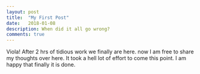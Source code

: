 ```yaml
---
layout: post
title:  "My First Post"
date:   2018-01-08
description: When did it all go wrong?
comments: true
---
```

Viola! After 2 hrs of tidious work we finally are here. now I am free to share my thoughts over here. It took a hell lot of effort to come this point. I am happy that finally it is done.
